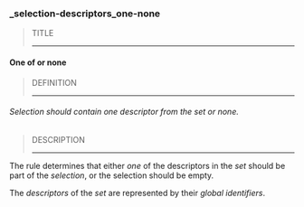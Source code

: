 ### _selection-descriptors_one-none



> TITLE
> 
> ------

#### One of or none



> DEFINITION
> 
> ------

###### Selection should contain one descriptor from the set or none.



> DESCRIPTION
> 
> ------

The rule determines that either *one* of the descriptors in the *set* should be part of the *selection*, or the selection should be empty.

The *descriptors* of the *set* are represented by their *global identifiers*.